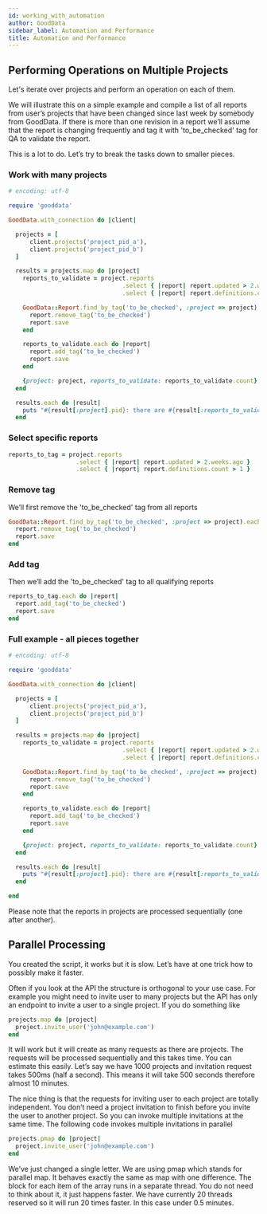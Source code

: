 ```yaml
---
id: working_with_automation
author: GoodData
sidebar_label: Automation and Performance
title: Automation and Performance
---
```


Performing Operations on Multiple Projects
------

Let's iterate over projects and perform an operation on each of them.

We will illustrate this on a simple example and compile a list of all
reports from user’s projects that have been changed since last week by
somebody from GoodData. If there is more than one revision in a report
we’ll assume that the report is changing frequently and tag it with
'to\_be\_checked' tag for QA to validate the report.

This is a lot to do. Let’s try to break the tasks down to smaller
pieces.

### Work with many projects

```ruby
# encoding: utf-8

require 'gooddata'

GoodData.with_connection do |client|

  projects = [
      client.projects('project_pid_a'),
      client.projects('project_pid_b')
  ]

  results = projects.map do |project|
    reports_to_validate = project.reports
                                .select { |report| report.updated > 2.weeks.ago }
                                .select { |report| report.definitions.count > 1 }

    GoodData::Report.find_by_tag('to_be_checked', :project => project).each do |report|
      report.remove_tag('to_be_checked')
      report.save
    end

    reports_to_validate.each do |report|
      report.add_tag('to_be_checked')
      report.save
    end

    {project: project, reports_to_validate: reports_to_validate.count}
  end

  results.each do |result|
    puts "#{result[:project].pid}: there are #{result[:reports_to_validate]} reports to check"
  end
```

### Select specific reports

```ruby
reports_to_tag = project.reports
                   .select { |report| report.updated > 2.weeks.ago }
                   .select { |report| report.definitions.count > 1 }
```

### Remove tag

We’ll first remove the 'to\_be\_checked' tag from all reports

```ruby
GoodData::Report.find_by_tag('to_be_checked', :project => project).each do |report|
  report.remove_tag('to_be_checked')
  report.save
end
```

### Add tag

Then we’ll add the 'to\_be\_checked' tag to all qualifying reports

```ruby
reports_to_tag.each do |report|
  report.add_tag('to_be_checked')
  report.save
end
```

### Full example - all pieces together

```ruby
# encoding: utf-8

require 'gooddata'

GoodData.with_connection do |client|

  projects = [
      client.projects('project_pid_a'),
      client.projects('project_pid_b')
  ]

  results = projects.map do |project|
    reports_to_validate = project.reports
                                .select { |report| report.updated > 2.weeks.ago }
                                .select { |report| report.definitions.count > 1 }

    GoodData::Report.find_by_tag('to_be_checked', :project => project).each do |report|
      report.remove_tag('to_be_checked')
      report.save
    end

    reports_to_validate.each do |report|
      report.add_tag('to_be_checked')
      report.save
    end

    {project: project, reports_to_validate: reports_to_validate.count}
  end

  results.each do |result|
    puts "#{result[:project].pid}: there are #{result[:reports_to_validate]} reports to check"
  end

end
```

Please note that the reports in projects are processed sequentially (one
after another).


Parallel Processing
------

You created the script, it works but it is slow. Let’s have at one trick
how to possibly make it faster.

Often if you look at the API the structure is orthogonal to your use
case. For example you might need to invite user to many projects but the
API has only an endpoint to invite a user to a single project. If you do
something like

```ruby
projects.map do |project|
  project.invite_user('john@example.com')
end
```

It will work but it will create as many requests as there are projects.
The requests will be processed sequentially and this takes time. You can
estimate this easily. Let’s say we have 1000 projects and invitation
request takes 500ms (half a second). This means it will take 500 seconds
therefore almost 10 minutes.

The nice thing is that the requests for inviting user to each project
are totally independent. You don’t need a project invitation to finish
before you invite the user to another project. So you can invoke
multiple invitations at the same time. The following code invokes
multiple invitations in parallel

```ruby
projects.pmap do |project|
  project.invite_user('john@example.com')
end
```

We’ve just changed a single letter. We are using pmap which stands for
parallel map. It behaves exactly the same as map with one difference.
The block for each item of the array runs in a separate thread. You do
not need to think about it, it just happens faster. We have currently 20
threads reserved so it will run 20 times faster. In this case under 0.5
minutes.
